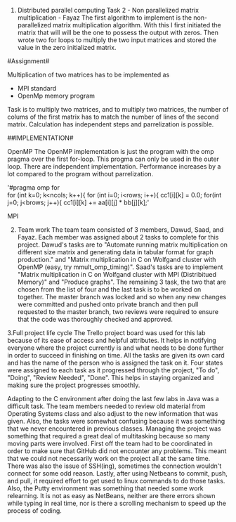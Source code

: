1. Distributed parallel computing
Task 2 - Non parallelized matrix multiplication - Fayaz
The first algorithm to implement is the non-parallelized matrix multiplication algorithm. With this I first initiated the matrix that will will be the one to possess the output with zeros. Then wrote two for loops to multiply the two input matrices and stored the value in the zero initialized matrix.

#Assignment#

Multiplication of two matrices has to be implemented as

* MPI standard
* OpenMp memory program

Task is to multiply two matrices, and to multiply two matrices, the number of colums of the first matrix has to match the number of lines
of the second matrix. Calculation has independent steps and parrelization is possible.

##IMPLEMENTATION#

OpenMP 
The OpenMP implementation is just the program with the omp pragma over the first for-loop. This progma can only be used in the outer loop.
There are independent implementation. Performance increases by a lot compared to the program without parrelization. 

'#pragma omp for  
                for (int k=0; k<ncols; k++){
                    for (int i=0; i<rows; i++){
                        cc1[i][k] = 0.0; 
                        for(int j=0; j<brows; j++){
                            cc1[i][k] += aa[i][j] * bb[j][k];'


MPI

2. Team work
The team team consisted of 3 members, Dawud, Saad, and Fayaz. Each member was assigned about 2 tasks to complete for this project. Dawud's tasks are to "Automate running  matrix multiplication on different size matrix and generating data in tabular format for graph production." and "Matrix multiplication in C  on Wolfgand cluster with  OpenMP (easy, try mmult_omp_timing)". Saad's tasks are to implement "Matrix multiplication in C  on Wolfgand cluster with MPI (Distribitued Memory)" and "Produce graphs". The remaining 3 task, the two that are chosen from the list of four and the last task is to be worked on together. The master branch was locked and so when any new changes were committed and pushed onto private branch and then pull requested to the master branch, two reviews were required to ensure that the code was thoroughly checked and approved. 

3.Full project life cycle
The Trello project board was used for this lab because of its ease of access and helpful attributes. It helps in notifying everyone where the project currently is and what needs to be done further in order to succeed in finishing on time. All the tasks are given its own card and has the name of the person who is assigned the task on it. Four states were assigned to each task as it progressed through the project, "To do", "Doing", "Review Needed", "Done". This helps in staying organized and making sure the project progresses smoothly. 

Adapting to the C environment after doing the last few labs in Java was a difficult task. The team members needed to review old material from Operating Systems class and also adjust to the new information that was given. Also, the tasks were somewhat confusing because it was something that we never encountered in previous classes. Managing the project was something that required a great deal of multitasking because so many moving parts were involved. First off the team had to be coordinated in order to make sure that GitHub did not encounter any problems. This meant that we could not necessarily work on the project all at the same time. There was also the issue of SSH(ing), sometimes the connection wouldn't connect for some odd reason. Lastly, after using Netbeans to commit, push, and pull, it  required effort to get used to linux commands to do those tasks. Also, the Putty environment was something that needed some work relearning. It is not as easy as NetBeans, neither are there errors shown while typing in real time, nor is there a scrolling mechanism to speed up the process of coding.






